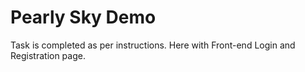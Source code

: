 # Pearly Sky Demo

Task is completed as per instructions. Here with Front-end Login and Registration page.
